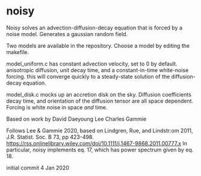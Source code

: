 # noisy

Noisy solves an advection-diffusion-decay equation that is forced by a 
noise model.  Generates a gaussian random field.

Two models are available in the repository.  Choose a model by editing 
the makefile.  

model_uniform.c has constant advection velocity, set to 0 by default.
    anisotropic diffusion, unit decay time, and a constant-in-time 
    white-noise forcing.  this will converge quickly to a steady-state 
    solution of the diffusion-decay equation.
  
model_disk.c mocks up an accretion disk on the sky.  Diffusion 
    coefficients decay time, and orientation of the diffusion tensor 
    are all space dependent.  Forcing is white noise in space *and* time.
 
Based on work by
David Daeyoung Lee
Charles Gammie

Follows Lee & Gammie 2020, based on
Lindgren, Rue, and Lindstr\:om 2011, J.R. Statist. Soc. B 73, pp 423-498.
https://rss.onlinelibrary.wiley.com/doi/10.1111/j.1467-9868.2011.00777.x
In particular, noisy implements eq. 17, which has power spectrum given by 
eq. 18.

initial commit
4 Jan 2020


